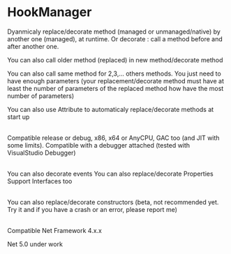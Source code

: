 # HookManager
Dyanmicaly replace/decorate method (managed or unmanaged/native) by another one (managed), at runtime. Or decorate : call a method before and after another one.

You can also call older method (replaced) in new method/decorate method

You can also call same method for 2,3,... others methods. You just need to have enough parameters (your replacement/decorate method must have at least the number of parameters of the replaced method how have the most number of parameters)

You can also use Attribute to automaticaly replace/decorate methods at start up<br><br>

Compatible release or debug, x86, x64 or AnyCPU, GAC too (and JIT with some limits).
Compatible with a debugger attached (tested with VisualStudio Debugger)<br><br>

You can also decorate events
You can also replace/decorate Properties
Support Interfaces too<br><br>

You can also replace/decorate constructors (beta, not recommended yet. Try it and if you have a crash or an error, please report me)<br><br>

Compatible Net Framework 4.x.x

Net 5.0 under work
